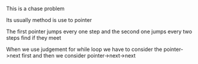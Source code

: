 This is a chase problem

Its usually method is use to pointer

The first pointer jumps every one step and the second one jumps every two steps
find if they meet

When we use judgement for while loop we have to consider the pointer->next first
and then we consider pointer->next->next
